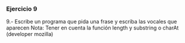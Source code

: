 ### Ejercicio 9

9.- Escribe un programa que pida una frase y escriba las vocales que aparecen
Nota: Tener en cuenta la función length y substring o charAt (developer mozilla)

